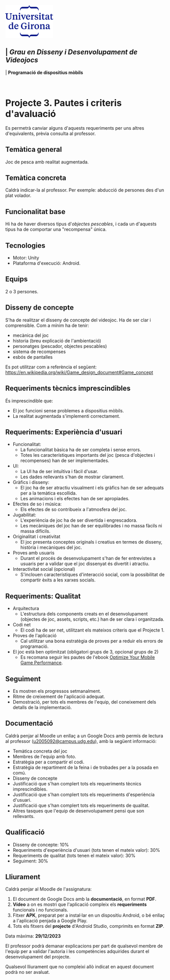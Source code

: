 <img src="./UdG_dues_linies_centrat_blau.png" alt="Logotip UdG" width="150">

| *Grau en Disseny i Desenvolupament de Videojocs*
----
|  **Programació de dispositius mòbils**

&nbsp;


Projecte 3. Pautes i criteris d'avaluació
============

Es permetrà canviar alguns d'aquests requeriments per uns altres d'equivalents, prèvia consulta al professor.

Temàtica general
--------
Joc de pesca amb realitat augmentada.


Temàtica concreta
-----------------
Caldrà indicar-la al professor. Per exemple: abducció de persones des d'un plat volador.


Funcionalitat base
------------------
Hi ha de haver diversos tipus d'_objectes pescables_, i cada un d'aquests tipus ha de comportar una "recompensa" única.


Tecnologies
-----------
- Motor: Unity
- Plataforma d'execució: Android.


Equips
-------
2 o 3 persones.


Disseny de concepte
---

S'ha de realitzar el disseny de concepte del videojoc. Ha de ser clar i comprensible. Com a mínim ha de tenir:
- mecànica del joc
- historia (breu explicació de l'ambientació)
- personatges (pescador, objectes pescables)
- sistema de recompenses
- esbós de pantalles

Es pot utilitzar com a referència el següent: https://en.wikipedia.org/wiki/Game_design_document#Game_concept


Requeriments tècnics imprescindibles
----------------
És imprescindible que:
- El joc funcioni sense problemes a dispositius mòbils.
- La realitat augmentada s'implementi correctament.

Requeriments: Experiència d'usuari
--------------------
* Funcionalitat:
   - La funcionalitat bàsica ha de ser completa i sense errors.
   - Totes les característiques importants del joc (pesca d'objectes i recompenses) han de ser implementades.
* UI:
   - La UI ha de ser intuïtiva i fàcil d'usar.
   - Les dades rellevants s'han de mostrar clarament.
* Gràfics i disseny:
   - El joc ha de ser atractiu visualment i els gràfics han de ser adequats per a la temàtica escollida.
   - Les animacions i els efectes han de ser apropiades.
* Efectes de so i música:
  - Els efectes de so contribueix a l'atmosfera del joc.
* Jugabilitat:
   - L'experiència de joc ha de ser divertida i engrescadora.
   - Les mecàniques del joc han de ser equilibrades i no massa fàcils ni massa difícils.
* Originalitat i creativitat
  - El joc presenta conceptes originals i creatius en termes de disseny, història i mecàniques del joc.
* Proves amb usuaris
   - Durant el procés de desenvolupament s'han de fer entrevistes a usuaris per a validar que el joc dissenyat és divertit i atractiu.
* Interactivitat social (opcional)
  - S'inclouen característiques d'interacció social, com la possibilitat de compartir èxits a les xarxes socials.


Requeriments: Qualitat
--------------------------
* Arquitectura
   - L'estructura dels components creats en el desenvolupament (objectes de joc, assets, scripts, etc.) han de ser clara i organitzada.
* Codi net
   - El codi ha de ser net, utilitzant els mateixos criteris que el Projecte 1.
* Proves de l'aplicació
   - Cal utilitzar una bona estratègia de proves per a reduir els errors de programació.
* El joc està ben optimitzat (obligatori grups de 3, opcional grups de 2)
   - Es recomana seguir les pautes de l'ebook [Optimize Your Mobile Game Performance](https://resources.unity.com/games/unity-e-book-optimize-your-mobile-game-performance).


Seguiment
-----------
- Es mostren els progressos setmanalment.
- Ritme de creixement de l'aplicació adequat.
- Demostració, per tots els membres de l'equip, del coneixement dels detalls de la implementació.


Documentació
-----------
Caldrà penjar al Moodle un enllaç a un Google Docs amb permís de lectura al professor (u2005092@campus.udg.edu), amb la següent informació:
- Temàtica concreta del joc
- Membres de l'equip amb foto.
- Estratègia per a compartir el codi.
- Estratègia de repartiment de la feina i de trobades per a la posada en comú.
- Disseny de concepte
- Justificació que s'han complert tots els requeriments tècnics imprescindibles.
- Justificació que s'han complert tots els requeriments d'esperiència d'usuari.
- Justificació que s'han complert tots els requeriments de qualitat.
- Altres tasques que l'equip de desenvolupament pensi que son rellevants.


Qualificació
---------------------
- Disseny de concepte: 10%
- Requeriments d'experiència d'usuari (tots tenen el mateix valor): 30%
- Requeriments de qualitat (tots tenen el mateix valor): 30%
- Seguiment: 30%


Lliurament
----------
Caldrà penjar al Moodle de l'assignatura:

1. El document de Google Docs amb la **documentació**, en format **PDF**.
2. **Vídeo** a on es mostri que l'aplicació compleix els **requeriments** funcionals i no funcionals.
3. Fitxer **APK**, preparat per a instal·lar en un dispositiu Android, o bé enllaç a l'aplicació penjada a Google Play.
4. Tots els fitxers del **projecte** d'Android Studio, comprimits en format **ZIP**.

Data màxima: **29/12/2023**

El professor podrà demanar explicacions per part de qualsevol membre de l'equip per a validar l'autoria i les competències adquirides durant el desenvolupament del projecte.

Qualsevol lliurament que no compleixi allò indicat en aquest document podrà no ser avaluat.


